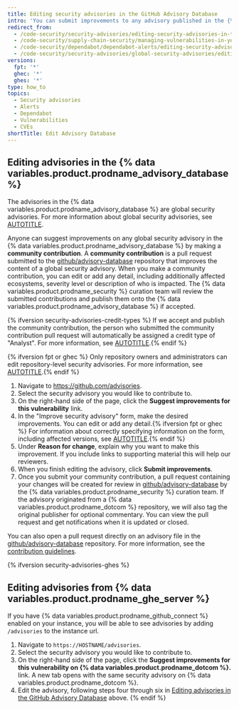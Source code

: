 ```yaml
---
title: Editing security advisories in the GitHub Advisory Database
intro: 'You can submit improvements to any advisory published in the {% data variables.product.prodname_advisory_database %} by making a community contribution.'
redirect_from:
  - /code-security/security-advisories/editing-security-advisories-in-the-github-advisory-database
  - /code-security/supply-chain-security/managing-vulnerabilities-in-your-projects-dependencies/editing-security-advisories-in-the-github-advisory-database
  - /code-security/dependabot/dependabot-alerts/editing-security-advisories-in-the-github-advisory-database
  - /code-security/security-advisories/global-security-advisories/editing-security-advisories-in-the-github-advisory-database
versions:
  fpt: '*'
  ghec: '*'
  ghes: '*'
type: how_to
topics:
  - Security advisories
  - Alerts
  - Dependabot
  - Vulnerabilities
  - CVEs
shortTitle: Edit Advisory Database
---
```


## Editing advisories in the {% data variables.product.prodname_advisory_database %}

The advisories in the {% data variables.product.prodname_advisory_database %} are global security advisories. For more information about global security advisories, see [AUTOTITLE](/code-security/security-advisories/working-with-global-security-advisories-from-the-github-advisory-database/about-global-security-advisories).

Anyone can suggest improvements on any global security advisory in the {% data variables.product.prodname_advisory_database %} by making a **community contribution**. A **community contribution** is a pull request submitted to the [github/advisory-database](https://github.com/github/advisory-database) repository that improves the content of a global security advisory. When you make a community contribution, you can edit or add any detail, including additionally affected ecosystems, severity level or description of who is impacted. The {% data variables.product.prodname_security %} curation team will review the submitted contributions and publish them onto the {% data variables.product.prodname_advisory_database %} if accepted.

{% ifversion security-advisories-credit-types %}
If we accept and publish the community contribution, the person who submitted the community contribution pull request will automatically be assigned a credit type of "Analyst". For more information, see [AUTOTITLE](/code-security/security-advisories/working-with-repository-security-advisories/creating-a-repository-security-advisory#about-credits-for-repository-security-advisories).{% endif %}

{% ifversion fpt or ghec %}
Only repository owners and administrators can edit repository-level security advisories. For more information, see [AUTOTITLE](/code-security/security-advisories/working-with-repository-security-advisories/editing-a-repository-security-advisory).{% endif %}

1. Navigate to https://github.com/advisories.
1. Select the security advisory you would like to contribute to.
1. On the right-hand side of the page, click the **Suggest improvements for this vulnerability** link.
1. In the "Improve security advisory" form, make the desired improvements. You can edit or add any detail.{% ifversion fpt or ghec %} For information about correctly specifying information on the form, including affected versions, see [AUTOTITLE](/code-security/security-advisories/guidance-on-reporting-and-writing-information-about-vulnerabilities/best-practices-for-writing-repository-security-advisories).{% endif %}
1. Under **Reason for change**, explain why you want to make this improvement. If you include links to supporting material this will help our reviewers.
1. When you finish editing the advisory, click **Submit improvements**.
1. Once you submit your community contribution, a pull request containing your changes will be created for review in [github/advisory-database](https://github.com/github/advisory-database) by the {% data variables.product.prodname_security %} curation team. If the advisory originated from a {% data variables.product.prodname_dotcom %} repository, we will also tag the original publisher for optional commentary. You can view the pull request and get notifications when it is updated or closed.

You can also open a pull request directly on an advisory file in the [github/advisory-database](https://github.com/github/advisory-database) repository. For more information, see the [contribution guidelines](https://github.com/github/advisory-database/blob/main/CONTRIBUTING.md).

{% ifversion security-advisories-ghes %}

## Editing advisories from {% data variables.product.prodname_ghe_server %}

If you have {% data variables.product.prodname_github_connect %} enabled on your instance, you will be able to see advisories by adding `/advisories` to the instance url.

1. Navigate to `https://HOSTNAME/advisories`.
1. Select the security advisory you would like to contribute to.
1. On the right-hand side of the page, click the **Suggest improvements for this vulnerability on {% data variables.product.prodname_dotcom %}.** link. A new tab opens with the same security advisory on {% data variables.product.prodname_dotcom %}.
1. Edit the advisory, following steps four through six in [Editing advisories in the GitHub Advisory Database](#editing-advisories-in-the-github-advisory-database) above.
{% endif %}
